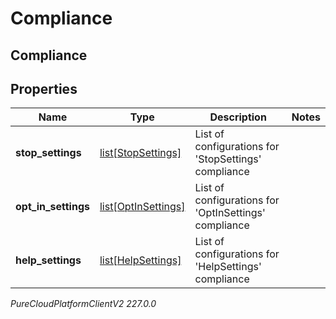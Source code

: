 # Compliance

## Compliance

## Properties

|Name | Type | Description | Notes|
|------------ | ------------- | ------------- | -------------|
| **stop_settings** | [list[StopSettings]](StopSettings) | List of configurations for &#39;StopSettings&#39; compliance | |
| **opt_in_settings** | [list[OptInSettings]](OptInSettings) | List of configurations for &#39;OptInSettings&#39; compliance | |
| **help_settings** | [list[HelpSettings]](HelpSettings) | List of configurations for &#39;HelpSettings&#39; compliance | |



_PureCloudPlatformClientV2 227.0.0_
